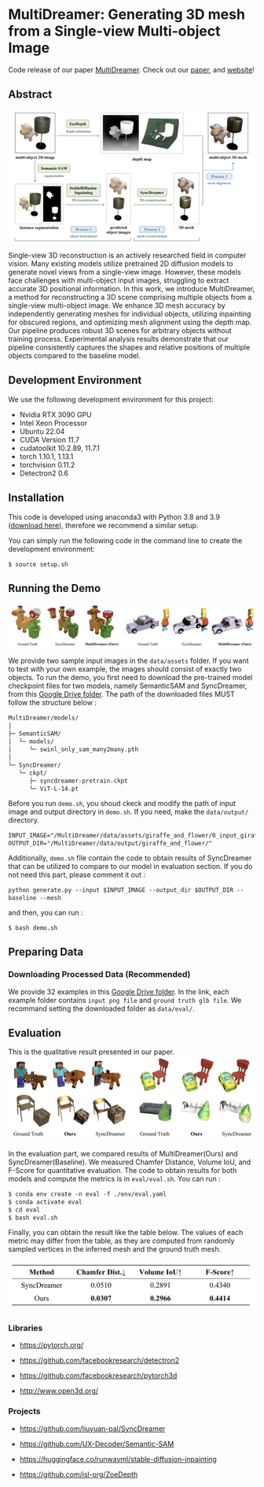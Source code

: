 # MultiDreamer: Generating 3D mesh from a Single-view Multi-object Image
Code release of our paper [MultiDreamer](https://drive.google.com/file/d/1XDe3hZEmh1udIyEHY82PBcw_EkSgimWQ/view?usp=sharing). Check out our [paper](https://drive.google.com/file/d/1XDe3hZEmh1udIyEHY82PBcw_EkSgimWQ/view?usp=sharing), and [website](https://multidreamer-demo.web.app)!

## Abstract
![](images/pipeline.png)

Single-view 3D reconstruction is an actively researched field in computer vision. Many existing models utilize pretrained 2D diffusion models to generate novel views from a single-view image. However, these models face challenges with multi-object input images, struggling to extract accurate 3D positional information. In this work, we introduce MultiDreamer, a method for reconstructing a 3D scene comprising multiple objects from a single-view multi-object image. We enhance 3D mesh accuracy by independently generating meshes for individual objects, utilizing inpainting for obscured regions, and optimizing mesh alignment using the depth map. Our pipeline produces robust 3D scenes for arbitrary objects without training process. Experimental analysis results demonstrate that our pipeline consistently captures the shapes and relative positions of multiple objects compared to the baseline model.


## Development Environment
We use the following development environment for this project:
- Nvidia RTX 3090 GPU
- Intel Xeon Processor
- Ubuntu 22.04
- CUDA Version 11.7
- cudatoolkit 10.2.89, 11.7.1
- torch 1.10.1, 1.13.1
- torchvision 0.11.2
- Detectron2 0.6

## Installation
This code is developed using anaconda3 with Python 3.8 and 3.9 ([download here](https://repo.anaconda.com/archive/Anaconda3-2021.05-Linux-x86_64.sh)), therefore we recommend a similar setup.

You can simply run the following code in the command line to create the development environment:
```
$ source setup.sh
```


## Running the Demo
![](images/example.png)

We provide two sample input images in the `data/assets` folder. If you want to test with your own example, the images should consist of exactly two objects. To run the demo, you first need to download the pre-trained model checkpoint files for two models, namely SemanticSAM and SyncDreamer, from this [Google Drive folder](https://drive.google.com/drive/folders/1k5-QoS6CmK71r9jkc62LKpnxE6HhIGUU). The path of the downloaded files MUST follow the structure below : 
```plaintext
MultiDreamer/models/
│
├─ SemanticSAM/
│  └─ models/
│     └─ swinl_only_sam_many2many.pth
│
└─ SyncDreamer/
   └─ ckpt/
      ├─ syncdreamer-pretrain.ckpt
      └─ ViT-L-14.pt
```

Before you run `demo.sh`, you shoud ckeck and modify the path of input image and output directory in `demo.sh`. If you need, make the `data/output/` directory. 
```
INPUT_IMAGE="/MultiDreamer/data/assets/giraffe_and_flower/0_input_giraffe_and_flower.png"
OUTPUT_DIR="/MultiDreamer/data/output/giraffe_and_flower/"
```
Additionally, `demo.sh` file contain the code to obtain results of SyncDreamer that can be utilized to compare to our model in evaluation section. If you do not need this part, please comment it out :
```
python generate.py --input $INPUT_IMAGE --output_dir $OUTPUT_DIR --baseline --mesh
```

and then, you can run :
```
$ bash demo.sh
```

## Preparing Data
### Downloading Processed Data (Recommended)
We provide 32 examples in this [Google Drive folder](https://drive.google.com/drive/folders/1k5-QoS6CmK71r9jkc62LKpnxE6HhIGUU). In the link, each example folder contains `input png file` and `ground truth glb file`. We recommand setting the downloaded folder as `data/eval/`.

## Evaluation
This is the qualitative result presented in our paper.
![Qualitative](images/qualitative_result.png)

In the evaluation part, we compared results of MultiDreamer(Ours) and SyncDreamer(Baseline). We measured Chamfer Distance, Volume IoU, and F-Score for quantitative evaluation. The code to obtain results for both models and compute the metrics is in `eval/eval.sh`. You can run : 
```
$ conda env create -n eval -f ./env/eval.yaml
$ conda activate eval
$ cd eval
$ bash eval.sh
```

Finally, you can obtain the result like the table below. The values of each metric may differ from the table, as they are computed from randomly sampled vertices in the inferred mesh and the ground truth mesh.

![Quantitative](images/quantitative_result.png)


### Libraries
- https://pytorch.org/

- https://github.com/facebookresearch/detectron2

- https://github.com/facebookresearch/pytorch3d

- http://www.open3d.org/

### Projects
- https://github.com/liuyuan-pal/SyncDreamer

- https://github.com/UX-Decoder/Semantic-SAM

- https://huggingface.co/runwayml/stable-diffusion-inpainting

- https://github.com/isl-org/ZoeDepth
